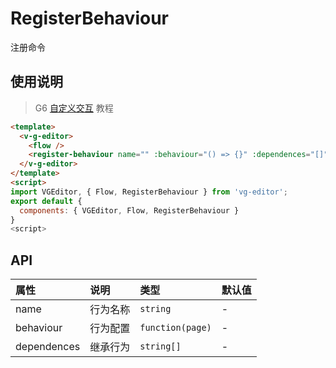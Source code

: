 # RegisterBehaviour

注册命令

## 使用说明

> G6 [自定义交互](https://antv.alipay.com/zh-cn/g6/1.x/tutorial/custom-interaction.html) 教程

```html
<template>
  <v-g-editor>
    <flow />
    <register-behaviour name="" :behaviour="() => {}" :dependences="[]" />
  </v-g-editor>
</template>
<script>
import VGEditor, { Flow, RegisterBehaviour } from 'vg-editor';
export default {
  components: { VGEditor, Flow, RegisterBehaviour }
}
<script>
```

## API

| 属性 | 说明 | 类型 | 默认值 |
| :--- | :--- | :--- | :--- |
| name | 行为名称 | `string` | - |
| behaviour | 行为配置 | `function(page)` | - |
| dependences | 继承行为 | `string[]` | - |
